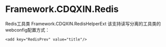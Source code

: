 # Framework.CDQXIN.Redis
Redis工具类
Framework.CDQXIN.RedisHelperExt
该支持读写分离的工具类的webconfig配置方式：


<configuration>
    <!--<startup> 
        <supportedRuntime version="v4.0" sku=".NETFramework,Version=v4.7.2" />
    </startup>-->
  <configSections>
    <section name="entityFramework" type="System.Data.Entity.Internal.ConfigFile.EntityFrameworkSection, EntityFramework, Version=v4.7.2, Culture=neutral, PublicKeyToken=b77a5c561934e089" requirePermission="false" />
    <section name="RedisConfig" type="Framework.CDQXIN.RedisHelperExt.RedisConfigInfo, Framework.CDQXIN.RedisHelperExt"/>
  </configSections>
  <RedisConfig WriteServerList="cxd2019@127.0.0.1:6379" ReadServerList="cxd2019@127.0.0.1:6379" MaxWritePoolSize="60" MaxReadPoolSize="60"
               AutoStart="true" LocalCacheTime="180" RecordeLog="false">
  </RedisConfig>
  <connectionStrings>
    <!--正式-->
    <add name="LianXueConnString" connectionString="server=*;database=*;user id=*;password=*;min pool size=4;max pool size=1024;" providerName="System.Data.SqlClient" />
  </connectionStrings>
  <appSettings>
    <!-- Redis测试配置-->
    <add key="RedisConnectionHost" value="127.0.0.1" />
    <add key="RedisConnectionPort" value="6379" />
    <add key="RedisConnectionPassWord" value="cxd2019" />

    <add key="RedisPrev" value="title"/>
  </appSettings>

</configuration>
